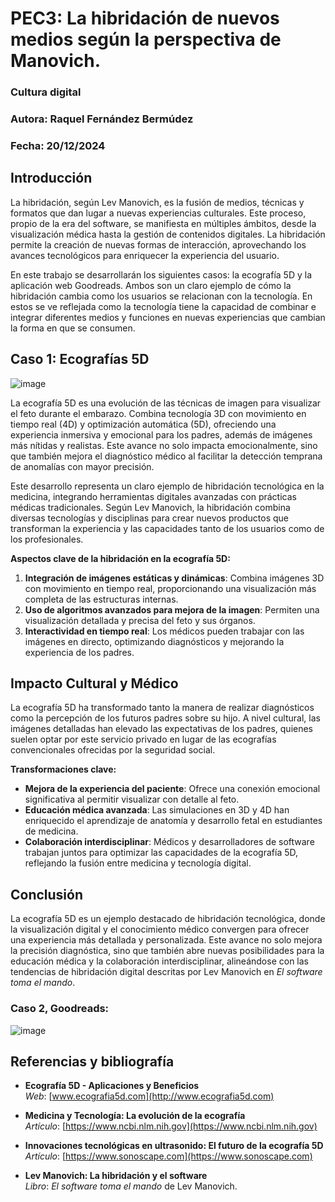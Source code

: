 # PEC3: La hibridación de nuevos medios según la perspectiva de Manovich.

### Cultura digital

### Autora: Raquel Fernández Bermúdez
### Fecha: 20/12/2024

## Introducción

La hibridación, según Lev Manovich, es la fusión de medios, técnicas y formatos que dan lugar a nuevas experiencias culturales. Este proceso, propio de la era del software, se manifiesta en múltiples ámbitos, desde la visualización médica hasta la gestión de contenidos digitales. La hibridación permite la creación de nuevas formas de interacción, aprovechando los avances tecnológicos para enriquecer la experiencia del usuario.

En este trabajo se desarrollarán los siguientes casos: la ecografía 5D y la aplicación web Goodreads. Ambos son un claro ejemplo de cómo la hibridación cambia como los usuarios se relacionan con la tecnología. En estos se ve reflejada como la tecnología tiene la capacidad de combinar e integrar diferentes medios y funciones en nuevas experiencias que cambian la forma en que se consumen.

## Caso 1: Ecografías 5D
![image](https://ecolady.es/wp-content/uploads/2022/11/WhatsApp-Image-2022-11-04-at-10.45.41-PM.jpeg)

La ecografía 5D es una evolución de las técnicas de imagen para visualizar el feto durante el embarazo. Combina tecnología 3D con movimiento en tiempo real (4D) y optimización automática (5D), ofreciendo una experiencia inmersiva y emocional para los padres, además de imágenes más nítidas y realistas. Este avance no solo impacta emocionalmente, sino que también mejora el diagnóstico médico al facilitar la detección temprana de anomalías con mayor precisión.

Este desarrollo representa un claro ejemplo de hibridación tecnológica en la medicina, integrando herramientas digitales avanzadas con prácticas médicas tradicionales. Según Lev Manovich, la hibridación combina diversas tecnologías y disciplinas para crear nuevos productos que transforman la experiencia y las capacidades tanto de los usuarios como de los profesionales.

**Aspectos clave de la hibridación en la ecografía 5D:**
1. **Integración de imágenes estáticas y dinámicas**: Combina imágenes 3D con movimiento en tiempo real, proporcionando una visualización más completa de las estructuras internas.
2. **Uso de algoritmos avanzados para mejora de la imagen**: Permiten una visualización detallada y precisa del feto y sus órganos.
3. **Interactividad en tiempo real**: Los médicos pueden trabajar con las imágenes en directo, optimizando diagnósticos y mejorando la experiencia de los padres.

## Impacto Cultural y Médico
La ecografía 5D ha transformado tanto la manera de realizar diagnósticos como la percepción de los futuros padres sobre su hijo. A nivel cultural, las imágenes detalladas han elevado las expectativas de los padres, quienes suelen optar por este servicio privado en lugar de las ecografías convencionales ofrecidas por la seguridad social.

**Transformaciones clave:**
- **Mejora de la experiencia del paciente**: Ofrece una conexión emocional significativa al permitir visualizar con detalle al feto.
- **Educación médica avanzada**: Las simulaciones en 3D y 4D han enriquecido el aprendizaje de anatomía y desarrollo fetal en estudiantes de medicina.
- **Colaboración interdisciplinar**: Médicos y desarrolladores de software trabajan juntos para optimizar las capacidades de la ecografía 5D, reflejando la fusión entre medicina y tecnología digital.

## Conclusión
La ecografía 5D es un ejemplo destacado de hibridación tecnológica, donde la visualización digital y el conocimiento médico convergen para ofrecer una experiencia más detallada y personalizada. Este avance no solo mejora la precisión diagnóstica, sino que también abre nuevas posibilidades para la educación médica y la colaboración interdisciplinar, alineándose con las tendencias de hibridación digital descritas por Lev Manovich en *El software toma el mando*.

### Caso 2, Goodreads:

![image](https://scribemedia.com/wp-content/uploads/2020/02/How-To-Set-Up-Your-Goodreads-Author-Profile.jpg)



## Referencias y bibliografía
- **Ecografía 5D - Aplicaciones y Beneficios**  
  *Web*: [www.ecografia5d.com](http://www.ecografia5d.com)
   
- **Medicina y Tecnología: La evolución de la ecografía**  
  *Artículo*: [https://www.ncbi.nlm.nih.gov](https://www.ncbi.nlm.nih.gov)  
   
- **Innovaciones tecnológicas en ultrasonido: El futuro de la ecografía 5D**  
  *Artículo*: [https://www.sonoscape.com](https://www.sonoscape.com)  

- **Lev Manovich: La hibridación y el software**  
  *Libro*: *El software toma el mando* de Lev Manovich.
